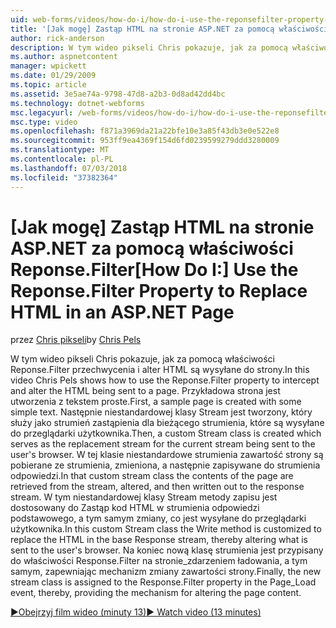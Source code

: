 ```yaml
---
uid: web-forms/videos/how-do-i/how-do-i-use-the-reponsefilter-property-to-replace-html-in-an-aspnet-page
title: '[Jak mogę] Zastąp HTML na stronie ASP.NET za pomocą właściwości Reponse.Filter | Dokumentacja firmy Microsoft'
author: rick-anderson
description: W tym wideo pikseli Chris pokazuje, jak za pomocą właściwości Reponse.Filter przechwycenia i alter HTML są wysyłane do strony. Po pierwsze przykładowa strona jest tworzony w...
ms.author: aspnetcontent
manager: wpickett
ms.date: 01/29/2009
ms.topic: article
ms.assetid: 3e5ae74a-9798-47d8-a2b3-0d8ad42dd4bc
ms.technology: dotnet-webforms
msc.legacyurl: /web-forms/videos/how-do-i/how-do-i-use-the-reponsefilter-property-to-replace-html-in-an-aspnet-page
msc.type: video
ms.openlocfilehash: f871a3969da21a22bfe10e3a85f43db3e0e522e8
ms.sourcegitcommit: 953ff9ea4369f154d6fd0239599279ddd3280009
ms.translationtype: MT
ms.contentlocale: pl-PL
ms.lasthandoff: 07/03/2018
ms.locfileid: "37382364"
---
```

<a name="how-do-i-use-the-reponsefilter-property-to-replace-html-in-an-aspnet-page"></a><span data-ttu-id="d88a2-104">[Jak mogę] Zastąp HTML na stronie ASP.NET za pomocą właściwości Reponse.Filter</span><span class="sxs-lookup"><span data-stu-id="d88a2-104">[How Do I:] Use the Reponse.Filter Property to Replace HTML in an ASP.NET Page</span></span>
====================
<span data-ttu-id="d88a2-105">przez [Chris pikseli](https://twitter.com/chrispels)</span><span class="sxs-lookup"><span data-stu-id="d88a2-105">by [Chris Pels](https://twitter.com/chrispels)</span></span>

<span data-ttu-id="d88a2-106">W tym wideo pikseli Chris pokazuje, jak za pomocą właściwości Reponse.Filter przechwycenia i alter HTML są wysyłane do strony.</span><span class="sxs-lookup"><span data-stu-id="d88a2-106">In this video Chris Pels shows how to use the Reponse.Filter property to intercept and alter the HTML being sent to a page.</span></span> <span data-ttu-id="d88a2-107">Przykładowa strona jest utworzenia z tekstem proste.</span><span class="sxs-lookup"><span data-stu-id="d88a2-107">First, a sample page is created with some simple text.</span></span> <span data-ttu-id="d88a2-108">Następnie niestandardowej klasy Stream jest tworzony, który służy jako strumień zastąpienia dla bieżącego strumienia, które są wysyłane do przeglądarki użytkownika.</span><span class="sxs-lookup"><span data-stu-id="d88a2-108">Then, a custom Stream class is created which serves as the replacement stream for the current stream being sent to the user's browser.</span></span> <span data-ttu-id="d88a2-109">W tej klasie niestandardowe strumienia zawartość strony są pobierane ze strumienia, zmieniona, a następnie zapisywane do strumienia odpowiedzi.</span><span class="sxs-lookup"><span data-stu-id="d88a2-109">In that custom stream class the contents of the page are retrieved from the stream, altered, and then written out to the response stream.</span></span> <span data-ttu-id="d88a2-110">W tym niestandardowej klasy Stream metody zapisu jest dostosowany do Zastąp kod HTML w strumienia odpowiedzi podstawowego, a tym samym zmiany, co jest wysyłane do przeglądarki użytkownika.</span><span class="sxs-lookup"><span data-stu-id="d88a2-110">In this custom Stream class the Write method is customized to replace the HTML in the base Response stream, thereby altering what is sent to the user's browser.</span></span> <span data-ttu-id="d88a2-111">Na koniec nową klasę strumienia jest przypisany do właściwości Response.Filter na stronie\_zdarzeniem ładowania, a tym samym, zapewniając mechanizm zmiany zawartości strony.</span><span class="sxs-lookup"><span data-stu-id="d88a2-111">Finally, the new stream class is assigned to the Response.Filter property in the Page\_Load event, thereby, providing the mechanism for altering the page content.</span></span>

[<span data-ttu-id="d88a2-112">&#9654;Obejrzyj film wideo (minuty 13)</span><span class="sxs-lookup"><span data-stu-id="d88a2-112">&#9654; Watch video (13 minutes)</span></span>](https://channel9.msdn.com/Blogs/ASP-NET-Site-Videos/how-do-i-use-the-reponsefilter-property-to-replace-html-in-an-aspnet-page)
